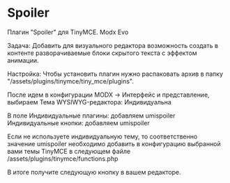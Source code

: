 Spoiler
=======

Плагин "Spoiler" для TinyMCE. Modx Evo

Задача:
Добавить для визуального редактора возможность создать в контенте разворачиваемые блоки скрытого текста с эффектом анимации.

Настройка:
Чтобы установить плагин нужно распаковать архив в папку "/assets/plugins/tinymce/tiny_mce/plugins".

После идем в конфигурации MODX -> Интерфейс и представление, выбираем Тема WYSIWYG-редактора: Индивидуальна

В поле Индивидуальные плагины: добавляем umispoiler
Индивидуальные кнопки: добавляем umispoiler

Если не используете индивидуальную тему, то соответственно значение umispoiler необходимо добавить в конфигурацию выбранной вами темы TinyMCE в следующем файле 
/assets/plugins/tinymce/functions.php

В итоге получите следующую кнопку в вашем редакторе.

